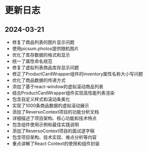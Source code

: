 # 更新日志

## 2024-03-21
- 修复了商品列表的图片显示问题
- 使用picsum.photos提供随机图片
- 优化了库存数据的格式和显示
- 统一了属性命名规范
- 修复了虚拟列表商品库存显示问题
- 修正了ProductCardWrapper组件的inventory属性名称大小写问题
- 优化了商品数据的传递方式
- 添加了基于react-window的虚拟滚动商品列表
- 结合ProductCardWrapper组件实现高性能列表渲染
- 包含自定义样式和滚动条美化
- 实现了1000条商品数据的虚拟滚动展示
- 添加了ReversoContext项目的功能分析文档
- 详细描述了项目架构、核心功能和技术特点
- 包含组件使用示例和最佳实践说明
- 添加了ReversoContext项目的面试逐字稿
- 包含项目架构、技术实现、难点分析等内容
- 重点讲解了React Context的使用和组件封装 